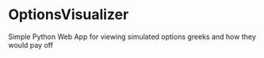 # OptionsVisualizer
Simple Python Web App for viewing simulated options greeks and how they would pay off
